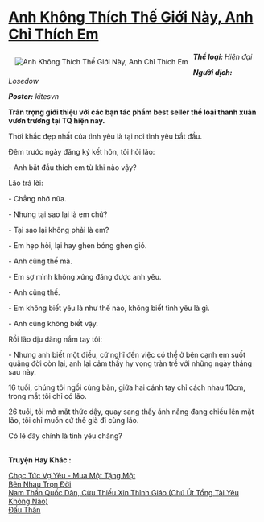 <a href="https://utruyen.com/anh-khong-thich-the-gioi-nay-anh-chi-thich-em/3108/" title="Anh Không Thích Thế Giới Này, Anh Chỉ Thích Em"><h1>Anh Không Thích Thế Giới Này, Anh Chỉ Thích Em</h1></a><div style="display:table"><img align="right" style="float: left; padding: 10px;" src="https://utruyen.com/images/story/200x260/anh-khong-thich-the-gioi-nay-anh-chi-thich-em.jpg" alt="Anh Không Thích Thế Giới Này, Anh Chỉ Thích Em"><b><i>Thể loại: </i></b><i>Hiện đại</i><p></p><b><i>Người dịch:</i></b><i> Losedow<p></p></i><b><i>Poster:</i></b><i> kitesvn</i><p></p><b>Trân trọng giới thiệu với các bạn tác phẩm best seller thể loại thanh xuân vườn trường tại TQ hiện nay.</b><p></p>Thời khắc đẹp nhất của tình yêu là tại nơi tình yêu bắt đầu.<p></p>Đêm trước ngày đăng ký kết hôn, tôi hỏi lão:<p></p>- Anh bắt đầu thích em từ khi nào vậy?<p></p>Lão trả lời:<p></p>- Chẳng nhớ nữa.<p></p>- Nhưng tại sao lại là em chứ?<p></p>- Tại sao lại không phải là em?<p></p>- Em hẹp hòi, lại hay ghen bóng ghen gió.<p></p>- Anh cũng thế mà.<p></p>- Em sợ mình không xứng đáng được anh yêu.<p></p>- Anh cũng thế.<p></p>- Em không biết yêu là như thế nào, không biết tình yêu là gì.<p></p>- Anh cũng không biết vậy.<p></p>Rồi lão dịu dàng nắm tay tôi: <p></p>- Nhưng anh biết một điều, cứ nghĩ đến việc có thể ở bên cạnh em suốt quãng đời còn lại, anh lại cảm thấy hy vọng tràn trề với những ngày tháng sau này.<p></p>16 tuổi, chúng tôi ngồi cùng bàn, giữa hai cánh tay chỉ cách nhau 10cm, trong mắt tôi chỉ có lão.<p></p>26 tuổi, tôi mở mắt thức dậy, quay sang thấy ánh nắng đang chiếu lên mặt lão, tôi chỉ muốn cứ thế già đi cùng lão.<p></p>Có lẽ đây chính là tình yêu chăng?</div><p><br><b>Truyện Hay Khác :</b></p><a href="https://utruyen.com/choc-tuc-vo-yeu-mua-mot-tang-mot/12608/" alt="Chọc Tức Vợ Yêu - Mua Một Tặng Một">Chọc Tức Vợ Yêu - Mua Một Tặng Một</a><br/><a href="https://github.com/quanluxury/truyenhot/tree/master/truyenhay/650/" alt="Bên Nhau Trọn Đời">Bên Nhau Trọn Đời</a><br/><a href="https://github.com/quanluxury/truyenhot/tree/master/truyenhay/19254/" alt="Nam Thần Quốc Dân, Cửu Thiếu Xin Thỉnh Giáo (Chú Út Tổng Tài Yêu Không Nào)">Nam Thần Quốc Dân, Cửu Thiếu Xin Thỉnh Giáo (Chú Út Tổng Tài Yêu Không Nào)</a><br/><a href="https://github.com/quanluxury/truyenhot/tree/master/truyenhay/623/" alt="Đấu Thần">Đấu Thần</a><br/>